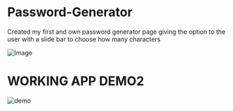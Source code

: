 # Password-Generator

Created my first and own password generator page giving the option to the user with a slide bar to choose how many characters

![Image](https://user-images.githubusercontent.com/65417908/101109508-10a42180-35a5-11eb-94ab-d65381027cab.jpg)

# WORKING APP DEMO2
![demo](../assets/images/demo.gif)